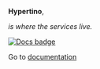**Hypertino**,

*is where the services live.*

[![Docs badge](https://readthedocs.org/projects/pip/badge/?version=latest)](https://readthedocs.org/projects/pip/badge/?version=latest)

Go to [documentation](docs.hypertino.com)
